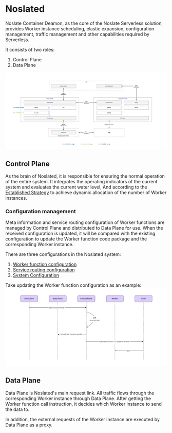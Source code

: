 # Noslated

Noslate Container Deamon, as the core of the Noslate Serverless solution, provides Worker instance scheduling, elastic expansion, configuration management, traffic management and other capabilities required by Serverless.

It consists of two roles:
1. Control Plane
2. Data Plane

![Noslated Structure](../../assets/noslated_arch.png)

## Control Plane
As the brain of Noslated, it is responsible for ensuring the normal operation of the entire system. It integrates the operating indicators of the current system and evaluates the current water level, And according to the [Established Strategy](noslate_workers/references/scale.md) to achieve dynamic allocation of the number of Worker instances.

### Configuration management
Meta information and service routing configuration of Worker functions are managed by Control Plane and distributed to Data Plane for use. When the received configuration is updated, it will be compared with the existing configuration to update the Worker function code package and the corresponding Worker instance.

There are three configurations in the Noslated system:
1. [Worker function configuration](noslate_workers/references/function_profile)
2. [Service routing configuration](noslate_workers/references/service_profile)
3. [System Configuration](noslate_workers/references/system_config)

Take updating the Worker function configuration as an example:
![Worker function configuration](../../assets/noslated_function_profile.png)

## Data Plane
Data Plane is Noslated's main request link. All traffic flows through the corresponding Worker instance through Data Plane. After getting the Worker function call instruction, it decides which Worker instance to send the data to.

In addition, the external requests of the Worker instance are executed by Data Plane as a proxy.
